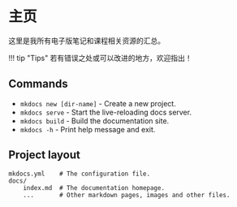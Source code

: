 # 主页

这里是我所有电子版笔记和课程相关资源的汇总。

!!! tip "Tips"
    若有错误之处或可以改进的地方，欢迎指出！

## Commands

* `mkdocs new [dir-name]` - Create a new project.
* `mkdocs serve` - Start the live-reloading docs server.
* `mkdocs build` - Build the documentation site.
* `mkdocs -h` - Print help message and exit.

## Project layout

    mkdocs.yml    # The configuration file.
    docs/
        index.md  # The documentation homepage.
        ...       # Other markdown pages, images and other files.
